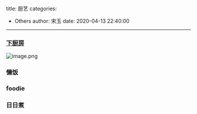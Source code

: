 title: 厨艺
categories:
 - Others
author: 宋玉
date: 2020-04-13 22:40:00
---

### [下厨房](https://www.xiachufang.com/)
![image.png](https://cdn.nlark.com/yuque/0/2020/png/394169/1586788747908-1d262374-b27e-4891-9604-afef3db74b73.png#align=left&display=inline&height=763&name=image.png&originHeight=1526&originWidth=2878&size=2364083&status=done&style=none&width=1439)


### 懒饭

### foodie


### 日日煮

